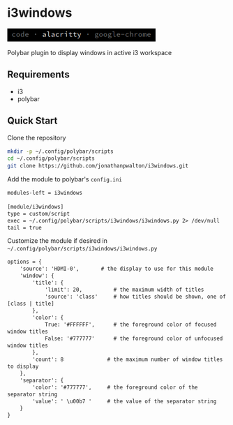 # i3windows

![preview](https://github.com/jonathanpwalton/i3windows/raw/main/example.png)

Polybar plugin to display windows in active i3 workspace

## Requirements

* i3
* polybar

## Quick Start

Clone the repository

```sh
mkdir -p ~/.config/polybar/scripts
cd ~/.config/polybar/scripts
git clone https://github.com/jonathanpwalton/i3windows.git
```

Add the module to polybar's ```config.ini```

```
modules-left = i3windows

[module/i3windows]
type = custom/script
exec = ~/.config/polybar/scripts/i3windows/i3windows.py 2> /dev/null
tail = true
```

Customize the module if desired in ```~/.config/polybar/scripts/i3windows/i3windows.py```

```
options = {
	'source': 'HDMI-0',       # the display to use for this module
	'window': {
		'title': {
			'limit': 20,          # the maximum width of titles
			'source': 'class'     # how titles should be shown, one of [class | title]
		},
		'color': {
			True: '#FFFFFF',      # the foreground color of focused window titles
			False: '#777777'      # the foreground color of unfocused window titles
		},
		'count': 8              # the maximum number of window titles to display
	},
	'separator': {
		'color': '#777777',     # the foreground color of the separator string
		'value': ' \u00b7 '     # the value of the separator string
	}
}
```